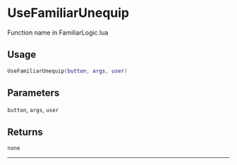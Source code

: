 # UseFamiliarUnequip
Function name in FamiliarLogic.lua
## Usage
```lua
UseFamiliarUnequip(button, args, user)
```
## Parameters
`button`, `args`, `user`
## Returns
`none`

---